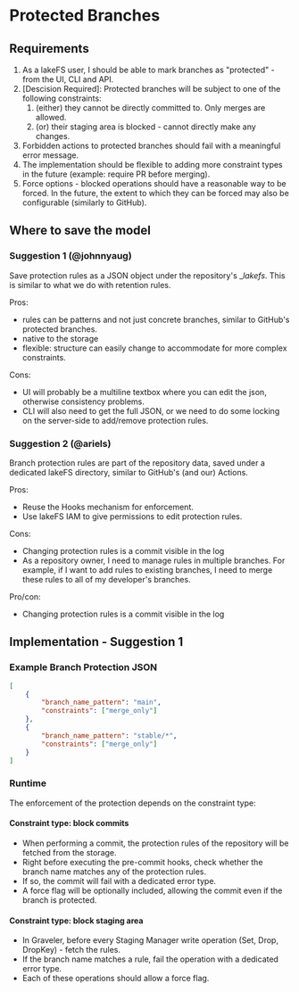 # Protected Branches

## Requirements

1. As a lakeFS user, I should be able to mark branches as "protected" - from the UI, CLI and API.
1. [Descision Required]: Protected branches will be subject to one of the following constraints:
   1. (either) they cannot be directly committed to. Only merges are allowed.
   1. (or) their staging area is blocked - cannot directly make any changes.
1. Forbidden actions to protected branches should fail with a meaningful error message.
1. The implementation should be flexible to adding more constraint types in the future (example: require PR before merging).
1. Force options - blocked operations should have a reasonable way to be forced. In the future, the extent to which they can be forced may also be configurable (similarly to GitHub).

## Where to save the model

### Suggestion 1 (@johnnyaug)

Save protection rules as a JSON object under the repository's __lakefs_. This is similar to what we do with retention rules.

Pros:
- rules can be patterns and not just concrete branches, similar to GitHub's protected branches.
- native to the storage
- flexible: structure can easily change to accommodate for more complex constraints. 

Cons:
- UI will probably be a multiline textbox where you can edit the json, otherwise consistency problems.
- CLI will also need to get the full JSON, or we need to do some locking on the server-side to add/remove protection rules.

### Suggestion 2 (@ariels)

Branch protection rules are part of the repository data, saved under a dedicated lakeFS directory, similar to GitHub's (and our) Actions.

Pros:
- Reuse the Hooks mechanism for enforcement.
- Use lakeFS IAM to give permissions to edit protection rules.

Cons:
- Changing protection rules is a commit visible in the log
- As a repository owner, I need to manage rules in multiple branches. For example, if I want to add rules to existing branches, I need to merge these rules to all of my developer's branches.

Pro/con:
- Changing protection rules is a commit visible in the log
## Implementation - Suggestion 1

### Example Branch Protection JSON

```json
[
	{
		"branch_name_pattern": "main",
		"constraints": ["merge_only"]
	},
	{
		"branch_name_pattern": "stable/*",
		"constraints": ["merge_only"]
	}
]
```

### Runtime

The enforcement of the protection depends on the constraint type:

#### Constraint type: block commits

* When performing a commit, the protection rules of the repository will be fetched from the storage.
* Right before executing the pre-commit hooks, check whether the branch name matches any of the protection rules.
* If so, the commit will fail with a dedicated error type.
* A force flag will be optionally included, allowing the commit even if the branch is protected.

#### Constraint type: block staging area

* In Graveler, before every Staging Manager write operation (Set, Drop, DropKey) - fetch the rules.
* If the branch name matches a rule, fail the operation with a dedicated error type.
* Each of these operations should allow a force flag.
